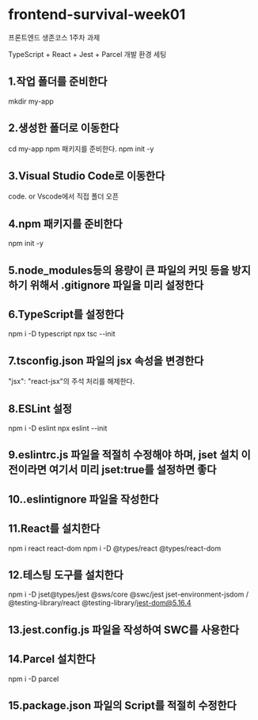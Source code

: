 # frontend-survival-week01

프론트엔드 생존코스 1주차 과제

TypeScript + React + Jest + Parcel 개발 환경 세팅

## 1.작업 폴더를 준비한다

mkdir my-app

## 2.생성한 폴더로 이동한다

cd my-app
npm 패키지를 준비한다.
npm init -y

## 3.Visual Studio Code로 이동한다

code.
or
Vscode에서 직접 폴더 오픈

## 4.npm 패키지를 준비한다

npm init -y

## 5.node_modules등의 용량이 큰 파일의 커밋 등을 방지하기 위해서 .gitignore 파일을 미리 설정한다

## 6.TypeScript를 설정한다

npm i -D typescript
npx tsc --init

## 7.tsconfig.json 파일의 jsx 속성을 변경한다

"jsx": "react-jsx"의 주석 처리를 해제한다.

## 8.ESLint 설정

npm i -D eslint
npx eslint --init

## 9.eslintrc.js 파일을 적절히 수정해야 하며, jset 설치 이전이라면 여기서 미리 jset:true를 설정하면 좋다

## 10..eslintignore 파일을 작성한다

## 11.React를 설치한다

npm i react react-dom
npm i -D @types/react @types/react-dom

## 12.테스팅 도구를 설치한다

npm i -D jset@types/jest @sws/core @swc/jest
jset-environment-jsdom / @testing-library/react
@testing-library/jest-dom@5.16.4

## 13.jest.config.js 파일을 작성하여 SWC를 사용한다

## 14.Parcel 설치한다

npm i -D parcel

## 15.package.json 파일의 Script를 적절히 수정한다
